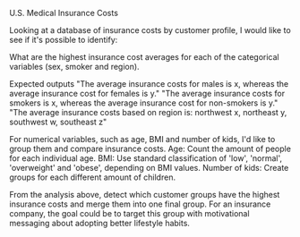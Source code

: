 U.S. Medical Insurance Costs


Looking at a database of insurance costs by customer profile, I would like to see if it's possible to identify:


What are the highest insurance cost averages for each of the categorical variables (sex, smoker and region).

Expected outputs
"The average insurance costs for males is x, whereas the average insurance cost for females is y."
"The average insurance costs for smokers is x, whereas the average insurance cost for non-smokers is y."
"The average insurance costs based on region is: northwest x, northeast y, southwest w, southeast z"


For numerical variables, such as age, BMI and number of kids, I'd like to group them and compare insurance costs.
Age: Count the amount of people for each individual age.
BMI: Use standard classification of 'low', 'normal', 'overweight' and 'obese', depending on BMI values.
Number of kids: Create groups for each different amount of children.


From the analysis above, detect which customer groups have the highest insurance costs and merge them into one final group. For an insurance company, the goal could be to target this group with motivational messaging about adopting better lifestyle habits.
